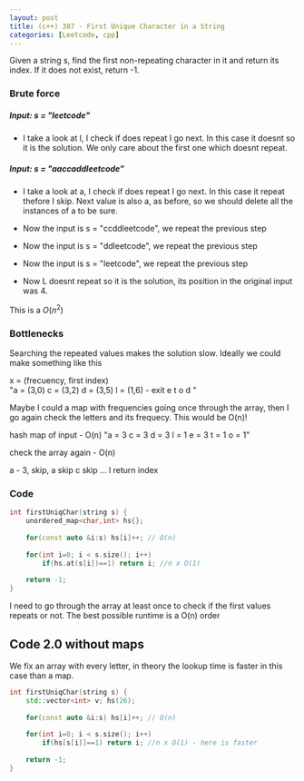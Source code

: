```yaml
---
layout: post
title: (c++) 387 - First Unique Character in a String
categories: [Leetcode, cpp]
---
```



Given a string s, find the first non-repeating character in it and return its index. If it does not exist, return -1.


### Brute force

##### Input: s = "leetcode"

- I take a look at l, I check if does repeat I go next. In this case it doesnt so it is the solution. We only care about the first one which doesnt repeat.

##### Input: s = "aaccaddleetcode"

- I take a look at a, I check if does repeat I go next. In this case it repeat thefore I skip. Next value is also a, as before, so we should delete all the instances of a to be sure.

- Now the input is s = "ccddleetcode", we repeat the previous step
- Now the input is s = "ddleetcode", we repeat the previous step
- Now the input is s = "leetcode", we repeat the previous step
- Now L doesnt repeat so it is the solution, its position in the original input was 4.


This is a $O(n^2)$


### Bottlenecks

Searching the repeated values makes the solution slow. Ideally we could make something like this

x = (frecuency, first index)	
"a = (3,0)
 c = (3,2)
 d = (3,5)
 l = (1,6) - exit
 e
 t
 o
 d
 "

Maybe I could a map with frequencies going once through the array, then I go again check the letters and its frequecy. This would be O(n)!

hash map of input - O(n)
"a = 3
 c = 3
 d = 3
 l = 1 
 e = 3
 t = 1
 o = 1"

check the array again - O(n)

a - 3, skip,
a skip
c skip
...
l return index


### Code



```c++
int firstUniqChar(string s) {
    unordered_map<char,int> hs{};
    
    for(const auto &i:s) hs[i]++; // O(n)
    
    for(int i=0; i < s.size(); i++)
        if(hs.at(s[i])==1) return i; //n x O(1)
    
    return -1;
}
```
I need to go through the array at least   once to check if the first values repeats or not. The best possible runtime is a O(n) order


## Code 2.0 without maps

We fix an array with every letter, in theory the lookup time is faster in this case than a map.

```c++
int firstUniqChar(string s) {
    std::vector<int> v; hs(26);
    
    for(const auto &i:s) hs[i]++; // O(n)
    
    for(int i=0; i < s.size(); i++)
        if(hs[s[i]]==1) return i; //n x O(1) - here is faster
    
    return -1;
}
```